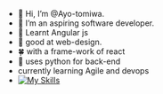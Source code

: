 - 👋 Hi, I’m @Ayo-tomiwa.
- 👀 I’m an aspiring software developer.
- 🌱 Learnt Angular js
- 🍁 good at web-design.
- 🍀 with a frame-work of react
- 🔰 uses python for back-end
- currently learning Agile and devops
- [![My Skills](https://skillicons.dev/icons?i=js,html,css,wasm)](https://skillicons.dev)
<!---
Ayo-tomiwa/Ayo-tomiwa is a ✨ special ✨ repository because its `README.md` (this file) appears on your GitHub profile.
You can click the Preview link to take a look at your changes.
--->
